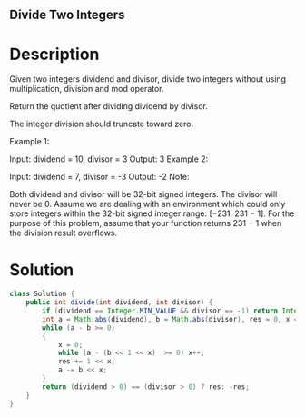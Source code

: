 Divide Two Integers
---

# Description
Given two integers dividend and divisor, divide two integers without using multiplication, division and mod operator.

Return the quotient after dividing dividend by divisor.

The integer division should truncate toward zero.

Example 1:

Input: dividend = 10, divisor = 3
Output: 3
Example 2:

Input: dividend = 7, divisor = -3
Output: -2
Note:

Both dividend and divisor will be 32-bit signed integers.
The divisor will never be 0.
Assume we are dealing with an environment which could only store integers within the 32-bit signed integer range: [−231,  231 − 1]. For the purpose of this problem, assume that your function returns 231 − 1 when the division result overflows.


# Solution
```java
class Solution {
    public int divide(int dividend, int divisor) {
        if (dividend == Integer.MIN_VALUE && divisor == -1) return Integer.MAX_VALUE;
        int a = Math.abs(dividend), b = Math.abs(divisor), res = 0, x = 0;
        while (a - b >= 0)
        {
            x = 0;
            while (a - (b << 1 << x)  >= 0) x++;
            res += 1 << x;
            a -= b << x;
        }
        return (dividend > 0) == (divisor > 0) ? res: -res;
    }
}
```
